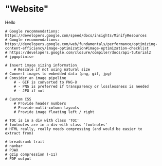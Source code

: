 # "Website"
Hello

	
	# Google recommendations: https://developers.google.com/speed/docs/insights/MinifyResources
	# Google recommendations: https://developers.google.com/web/fundamentals/performance/optimizing-content-efficiency/image-optimization#image-optimization-checklist
	# https://developers.google.com/closure/compiler/docs/api-tutorial2
	# jpgoptimise
	
	# Insert image sizing information
		# Rescale if not using natural size
	# Convert images to embedded data (png, gif, jpg)
	# Consider an image pipeline
		# - GIF is converted to PNG-8
		# - PNG is preferred if transparency or losslessness is needed
		# - JPG if not
	
	# Custom CSS
		# Provide header numbers
		# Provide multi-column layouts
		# Provide image floating left / right
	
	# TOC is in a div with class 'TOC' 
	# footnotes are in a div with class 'footnotes'
	# HTML really, really needs compressing (and would be easier to extract from)
	
	# breadcrumb trail
	# navbar
	# PJAX
	# gzip compression (-11)
	# PDF output
	